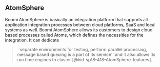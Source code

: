 AtomSphere
----------

Boomi AtomSphere is basically an integration platform that supports all
application integration processes between cloud platforms, SaaS and
local systems as well. Boomi AtomSphere allows its customers to design
cloud based processes called Atoms, which defines the necessities for
the integration. It can dedicate

> ``separate environments for testing, perform parallel processing,
> message based queuing is a part of its service'' and it also allows
> its run time engines to cluster [@hid-sp18-418-AtomSphere-features].


